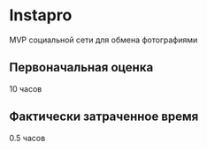 # Instapro

MVP социальной сети для обмена фотографиями

## Первоначальная оценка

10 часов

## Фактически затраченное время

0.5 часов
